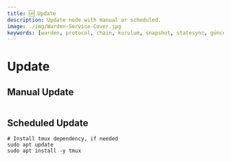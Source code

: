 ```yaml
---
title: 🆙 Update
description: Update node with manual or scheduled.
image: ./img/Warden-Service-Cover.jpg
keywords: [warden, protocol, chain, kurulum, snapshot, statesync, güncelleme]
---
```


# Update 

## Manual Update

```shell

```

## Scheduled Update

```shell
# Install tmux dependency, if needed
sudo apt update
sudo apt install -y tmux
```

```shell

```
